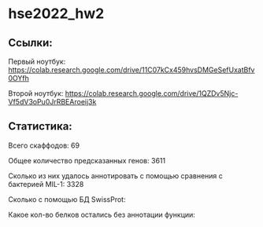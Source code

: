# hse2022_hw2
## Ссылки: 
Первый ноутбук: https://colab.research.google.com/drive/11C07kCx459hvsDMGeSefUxatBfv0OYfh

Второй ноутбук: https://colab.research.google.com/drive/1QZDv5Njc-Vf5dV3oPu0JrRBEAroeij3k
## Статистика:
Всего скаффодов: 69

Общее количество предсказанных генов: 3611 

Сколько из них удалось аннотировать с помощью сравнения с бактерией MIL-1: 3328

Сколько с помощью БД SwissProt:

Какое кол-во белков остались без аннотации функции:

